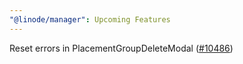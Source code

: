 ```yaml
---
"@linode/manager": Upcoming Features
---
```


Reset errors in PlacementGroupDeleteModal ([#10486](https://github.com/linode/manager/pull/10486))
